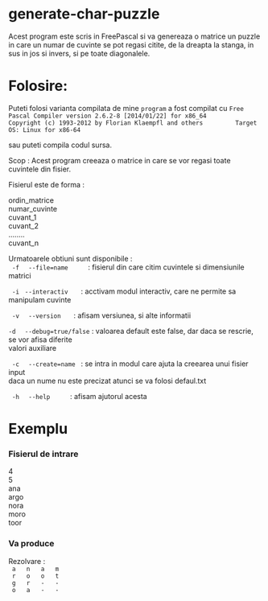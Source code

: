 # generate-char-puzzle

Acest program este scris in FreePascal si va genereaza o matrice un puzzle in care un numar de cuvinte se pot regasi citite, de la dreapta la stanga, in sus in jos si invers, si pe toate diagonalele.

# Folosire:
Puteti folosi varianta compilata de mine `program` a fost compilat cu
`Free Pascal Compiler version 2.6.2-8 [2014/01/22] for x86_64         
Copyright (c) 1993-2012 by Florian Klaempfl and others        
Target OS: Linux for x86-64     `     

sau puteti compila codul sursa.


 Scop :
 Acest program creeaza o matrice in care se vor regasi toate cuvintele din fisier.

 Fisierul este de forma :

 ordin_matrice  
 numar_cuvinte  
 cuvant_1  
 cuvant_2  
 ........  
 cuvant_n    
    
   
 Urmatoarele obtiuni sunt disponibile :  
`  -f  `
`  --file=name      `   : fisierul din care citim cuvintele si dimensiunile matrici  
  
`  -i  `
 ` --interactiv    `   : acctivam modul interactiv, care ne permite sa manipulam cuvinte  
  
`  -v  `
`  --version    `       : afisam versiunea, si alte informatii  
  
 ` -d  `
  `  --debug=true/false ` : valoarea default este false, dar daca se rescrie, se vor afisa diferite  
                        valori auxiliare
  
`  -c  `
`  --create=name  `     : se intra in modul care ajuta la creearea unui fisier input   
                        daca un nume nu este precizat atunci se va folosi defaul.txt   
   
`  -h  `
`  --help      `        : afisam ajutorul acesta   


# Exemplu 

### Fisierul de intrare 
4  
5  
ana  
argo  
nora  
moro    
toor    
  
    
### Va produce   
Rezolvare :   
`  a   n   a   m   `  
`  r   o   o   t   `  
`  g   r   -   -   `  
`  o   a   -   -   `  
  

